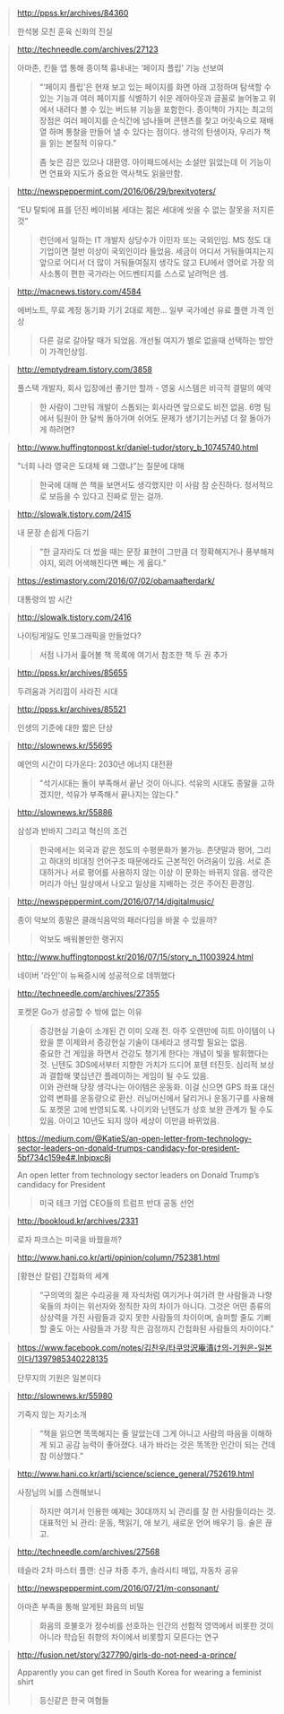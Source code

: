 > <http://ppss.kr/archives/84360>
>
> 한석봉 모친 훈육 신화의 진실

> <http://techneedle.com/archives/27123>
>
> 아마존, 킨들 앱 통해 종이책 흉내내는 ‘페이지 플립’ 기능 선보여
>
> > “‘페이지 플립’은 현재 보고 있는 페이지를 화면 아래 고정하며 탐색할 수 있는 기능과 여러 페이지를  식별하기 쉬운 레아아웃과 글꼴로 늘어놓고 위에서 내려다 볼 수 있는 버드뷰 기능을 포함한다. 종이책이 가지는 최고의 장점은 여러 페이지를 순식간에 넘나들며 콘텐츠를 찾고 머릿속으로 재배열 하며 통찰을 만들어 낼 수 있다는 점이다. 생각의 탄생이자, 우리가 책을 읽는 본질적 이유다."
> >
> > 좀 늦은 감은 있으나 대환영. 아이패드에서는 소설만 읽었는데 이 기능이면 연표와 지도가 중요한 역사책도 읽을만함. 

> <http://newspeppermint.com/2016/06/29/brexitvoters/>
>
> “EU 탈퇴에 표를 던진 베이비붐 세대는 젊은 세대에 씻을 수 없는 잘못을 저지른 것”
>
> > 런던에서 일하는 IT 개발자 상당수가 이민자 또는 국외인임. MS 정도 대기업이면 절반 이상이 국외인이라 들었음. 세금이 어디서 거둬들여지는지 앞으로 어디서 더 많이 거둬들여질지 생각도 않고 EU에서 영어로 가장 의사소통이 편한 국가라는 어드벤티지를 스스로 날려먹은 셈. 

> <http://macnews.tistory.com/4584>
>
> 에버노트, 무료 계정 동기화 기기 2대로 제한... 일부 국가에선 유료 플랜 가격 인상
>
> > 다른 걸로 갈아탈 때가 되었음. 개선될 여지가 별로 없을때 선택하는 방안이 가격인상임.  

> <http://emptydream.tistory.com/3858>
>
> 풀스택 개발자, 회사 입장에선 좋기만 할까 - 영웅 시스템은 비극적 결말의 예약
>
> > 한 사람이 그만둬 개발이 스톱되는 회사라면 앞으로도 비전 없음. 6명 팀에서 팀원이 한 달씩 돌아가며 쉬어도 문제가 생기기는커녕 더 잘 돌아가게 하려면? 

> <http://www.huffingtonpost.kr/daniel-tudor/story_b_10745740.html>
>
> "너희 나라 영국은 도대체 왜 그랬냐"는 질문에 대해
>
> > 한국에 대해 쓴 책을 보면서도 생각했지만 이 사람 참 순진하다. 정서적으로 보듬을 수 있다고 진짜로 믿는 걸까. 

> <http://slowalk.tistory.com/2415>
>
> 내 문장 손쉽게 다듬기
>
> > “한 글자라도 더 썼을 때는 문장 표현이 그만큼 더 정확해지거나 풍부해져야지, 외려 어색해진다면 빼는 게 옳다."

> <https://estimastory.com/2016/07/02/obamaafterdark/>
>
> 대통령의 밤 시간

> <http://slowalk.tistory.com/2416>
>
> 나이팅게일도 인포그래픽을 만들었다?
>
> > 서점 나가서 훑어볼 책 목록에 여기서 참조한 책 두 권 추가

> <http://ppss.kr/archives/85655>
>
> 두려움과 거리낌이 사라진 시대

> <http://ppss.kr/archives/85521>
>
> 인생의 기준에 대한 짧은 단상

> <http://slownews.kr/55695>
>
> 예언의 시간이 다가온다: 2030년 에너지 대전환
>
> > "석기시대는 돌이 부족해서 끝난 것이 아니다. 석유의 시대도 종말을 고하겠지만, 석유가 부족해서 끝나지는 않는다." 
> >

> <http://slownews.kr/55886>
>
> 삼성과 반바지 그리고 혁신의 조건
>
> > 한국에서는 외국과 같은 정도의 수평문화가 불가능. 존댓말과 평어, 그리고 하대의 비대칭 언어구조 때문에라도 근본적인 어려움이 있음. 서로 존대하거나 서로 평어를 사용하지 않는 이상 이 문화는 바뀌지 않음. 생각은 머리가 아닌 일상에서 나오고 일상을 지배하는 것은 주어진 환경임.
> >

> <http://newspeppermint.com/2016/07/14/digitalmusic/>
>
> 종이 악보의 종말은 클래식음악의 패러다임을 바꿀 수 있을까?
>
> > 악보도 배워볼만한 랭귀지 
> >

> <http://www.huffingtonpost.kr/2016/07/15/story_n_11003924.html>
>
> 네이버 '라인'이 뉴욕증시에 성공적으로 데뷔했다
>

> <http://techneedle.com/archives/27355>
>
> 포켓몬 Go가 성공할 수 밖에 없는 이유
>
> > 증강현실 기술이 소개된 건 이미 오래 전. 아주 오랜만에 히트 아이템이 나왔을 뿐 이제와서 증강현실 기술이 대세라고 생각할 필요는 없음.  
> > 중요한 건 게임을 하면서 건강도 챙기게 한다는 개념이 빛을 발휘했다는 것. 닌텐도 3DS에서부터 지향한 가치가 드디어 포텐 터진듯. 심리적 보상과 결합해 몇십년간 플레이하는 게임이 될 수도 있음.  
> > 이와 관련해 당장 생각나는 아이템은 운동화. 이걸 신으면 GPS 좌표 대신 압력 변화를 운동량으로 환산. 러닝머신에서 달리거나 운동기구를 사용해도 포켓몬 고에 반영되도록. 나이키와 닌텐도가 상호 보완 관계가 될 수도 있음. 아이고 10년도 되지 않아 세상이 이만큼 바뀌었음. 

> <https://medium.com/@KatieS/an-open-letter-from-technology-sector-leaders-on-donald-trumps-candidacy-for-president-5bf734c159e4#.lnbjpxc8j>
>
> An open letter from technology sector leaders on Donald Trump’s candidacy for President
>
> > 미국 테크 기업 CEO들의 트럼프 반대 공동 선언 
> >

> <http://bookloud.kr/archives/2331>
>
> 로자 파크스는 미국을 바꿨을까?
>

> <http://www.hani.co.kr/arti/opinion/column/752381.html>
>
> [황현산 칼럼] 간접화의 세계
>
> > “구의역의 젊은 수리공을 제 자식처럼 여기거나 여기려 한 사람들과 나향욱들의 차이는 위선자와 정직한 자의 차이가 아니다. 그것은 어떤 종류의 상상력을 가진 사람들과 갖지 못한 사람들의 차이이며, 슬퍼할 줄도 기뻐할 줄도 아는 사람들과 가장 작은 감정까지 간접화된 사람들의 차이이다." 
> >

> <https://www.facebook.com/notes/김찬우/타쿠앙沢庵漬け의-기원은-일본이다/1397985340228135>
>
> 단무지의 기원은 일본이다
>

> <http://slownews.kr/55980>
>
> 기죽지 않는 자기소개
>
> > “책을 읽으면 똑똑해지는 줄 알았는데 그게 아니고 사람의 마음을 이해하게 되고 공감 능력이 좋아졌다. 내가 바라는 것은 똑똑한 인간이 되는 건데 참 이상했다.” 
> >

> <http://www.hani.co.kr/arti/science/science_general/752619.html>
>
> 사장님의 뇌를 스캔해보니
>
> > 하지만 여기서 인용한 예제는 30대까지 뇌 관리를 잘 한 사람들이라는 것.  
> > 대표적인 뇌 관리: 운동, 책읽기, 애 보기, 새로운 언어 배우기 등. 술은 끊고.

> <http://techneedle.com/archives/27568>
>
> 테슬라 2차 마스터 플랜: 신규 차종 추가, 솔라시티 매입, 자동차 공유
>

> <http://newspeppermint.com/2016/07/21/m-consonant/>
>
> 아마존 부족을 통해 알게된 화음의 비밀
>
> > 화음의 호불호가 정수비를 선호하는 인간의 선험적 영역에서 비롯한 것이 아니라 학습된 취향의 차이에서 비롯할지 모른다는 연구 
> >

> <http://fusion.net/story/327790/girls-do-not-need-a-prince/>
>
> Apparently you can get fired in South Korea for wearing a feminist shirt
>
> > 등신같은 한국 여혐들 

